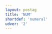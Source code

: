 ```yaml
---
layout: postag
title: 'NUM'
shortdef: 'numeral'
udver: '2'
---
```

<!-- Interlanguage links updated Út 9. května 2023, 20:03:26 CEST -->

